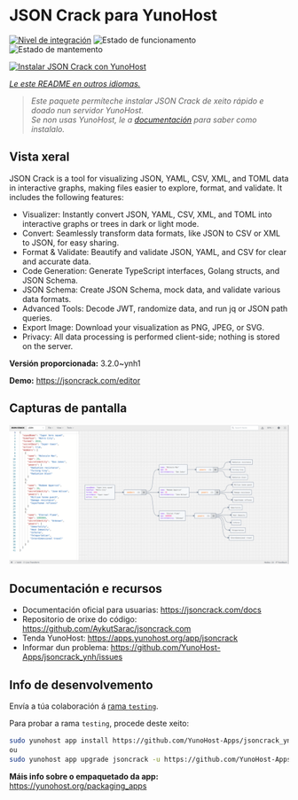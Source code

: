 <!--
NOTA: Este README foi creado automáticamente por <https://github.com/YunoHost/apps/tree/master/tools/readme_generator>
NON debe editarse manualmente.
-->

# JSON Crack para YunoHost

[![Nivel de integración](https://apps.yunohost.org/badge/integration/jsoncrack)](https://ci-apps.yunohost.org/ci/apps/jsoncrack/)
![Estado de funcionamento](https://apps.yunohost.org/badge/state/jsoncrack)
![Estado de mantemento](https://apps.yunohost.org/badge/maintained/jsoncrack)

[![Instalar JSON Crack con YunoHost](https://install-app.yunohost.org/install-with-yunohost.svg)](https://install-app.yunohost.org/?app=jsoncrack)

*[Le este README en outros idiomas.](./ALL_README.md)*

> *Este paquete permíteche instalar JSON Crack de xeito rápido e doado nun servidor YunoHost.*  
> *Se non usas YunoHost, le a [documentación](https://yunohost.org/install) para saber como instalalo.*

## Vista xeral

JSON Crack is a tool for visualizing JSON, YAML, CSV, XML, and TOML data in interactive graphs, making files easier to explore, format, and validate. It includes the following features:
- Visualizer: Instantly convert JSON, YAML, CSV, XML, and TOML into interactive graphs or trees in dark or light mode.
- Convert: Seamlessly transform data formats, like JSON to CSV or XML to JSON, for easy sharing.
- Format & Validate: Beautify and validate JSON, YAML, and CSV for clear and accurate data.
- Code Generation: Generate TypeScript interfaces, Golang structs, and JSON Schema.
- JSON Schema: Create JSON Schema, mock data, and validate various data formats.
- Advanced Tools: Decode JWT, randomize data, and run jq or JSON path queries.
- Export Image: Download your visualization as PNG, JPEG, or SVG.
- Privacy: All data processing is performed client-side; nothing is stored on the server.


**Versión proporcionada:** 3.2.0~ynh1

**Demo:** <https://jsoncrack.com/editor>

## Capturas de pantalla

![Captura de pantalla de JSON Crack](./doc/screenshots/jsoncrack.png)

## Documentación e recursos

- Documentación oficial para usuarias: <https://jsoncrack.com/docs>
- Repositorio de orixe do código: <https://github.com/AykutSarac/jsoncrack.com>
- Tenda YunoHost: <https://apps.yunohost.org/app/jsoncrack>
- Informar dun problema: <https://github.com/YunoHost-Apps/jsoncrack_ynh/issues>

## Info de desenvolvemento

Envía a túa colaboración á [rama `testing`](https://github.com/YunoHost-Apps/jsoncrack_ynh/tree/testing).

Para probar a rama `testing`, procede deste xeito:

```bash
sudo yunohost app install https://github.com/YunoHost-Apps/jsoncrack_ynh/tree/testing --debug
ou
sudo yunohost app upgrade jsoncrack -u https://github.com/YunoHost-Apps/jsoncrack_ynh/tree/testing --debug
```

**Máis info sobre o empaquetado da app:** <https://yunohost.org/packaging_apps>

